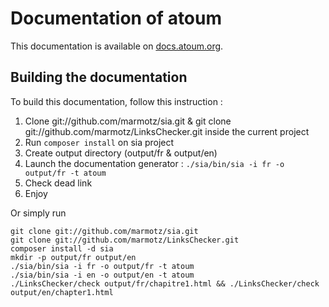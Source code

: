 # Documentation of atoum
This documentation is available on [docs.atoum.org](http://docs.atoum.org).

## Building the documentation
To build this documentation, follow this instruction :

1. Clone git://github.com/marmotz/sia.git & git clone git://github.com/marmotz/LinksChecker.git inside the current project
1. Run <code>composer install</code> on sia project
1. Create output directory (output/fr & output/en)
1. Launch the documentation generator : <code>./sia/bin/sia -i fr -o output/fr -t atoum</code>
1. Check dead link
1. Enjoy

Or simply run

	git clone git://github.com/marmotz/sia.git
	git clone git://github.com/marmotz/LinksChecker.git
	composer install -d sia
	mkdir -p output/fr output/en
	./sia/bin/sia -i fr -o output/fr -t atoum
	./sia/bin/sia -i en -o output/en -t atoum
	./LinksChecker/check output/fr/chapitre1.html && ./LinksChecker/check output/en/chapter1.html

